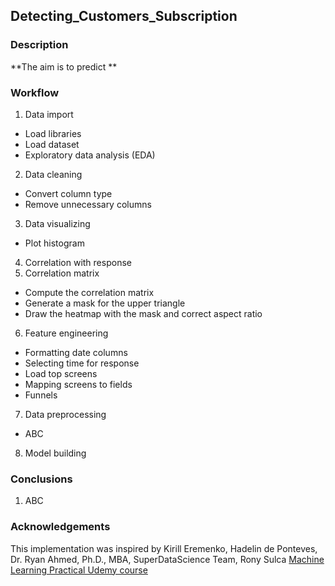 ## Detecting_Customers_Subscription
### Description

**The aim is to predict **



### Workflow
1. Data import
- Load libraries
- Load dataset
- Exploratory data analysis (EDA)
2. Data cleaning
- Convert column type
- Remove unnecessary columns
3. Data visualizing
- Plot histogram
4. Correlation with response
5. Correlation matrix
- Compute the correlation matrix
- Generate a mask for the upper triangle
- Draw the heatmap with the mask and correct aspect ratio
6. Feature engineering
- Formatting date columns
- Selecting time for response
- Load top screens
- Mapping screens to fields
- Funnels
7. Data preprocessing
- ABC
8. Model building


### Conclusions
1. ABC

### Acknowledgements
This implementation was inspired by Kirill Eremenko, Hadelin de Ponteves, Dr. Ryan Ahmed, Ph.D., MBA, SuperDataScience Team, Rony Sulca [Machine Learning Practical Udemy course](https://www.udemy.com/course/machine-learning-practical/?utm_source=adwords&utm_medium=udemyads&utm_campaign=DataScience_v.PROF_la.EN_cc.ROW_ti.5336&utm_content=deal4584&utm_term=_._ag_85469003954_._ad_395279056268_._kw__._de_c_._dm__._pl__._ti_dsa-774930036449_._li_1011367_._pd__._&matchtype=b&gclid=CjwKCAiAvonyBRB7EiwAadauqdGsq1pYwJXPHmZpdR12WWHTeI31ZGNAR7wJqhrnln_dI452sQCbCBoCnvwQAvD_BwE)
